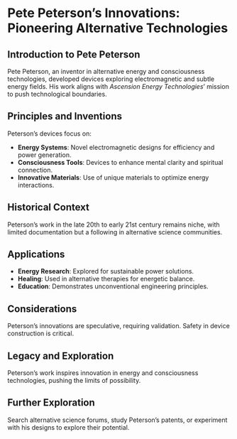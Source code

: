 # Pete Peterson’s Innovations: Pioneering Alternative Technologies

## Introduction to Pete Peterson
Pete Peterson, an inventor in alternative energy and consciousness technologies, developed devices exploring electromagnetic and subtle energy fields. His work aligns with *Ascension Energy Technologies*’ mission to push technological boundaries.

## Principles and Inventions
Peterson’s devices focus on:
- **Energy Systems**: Novel electromagnetic designs for efficiency and power generation.
- **Consciousness Tools**: Devices to enhance mental clarity and spiritual connection.
- **Innovative Materials**: Use of unique materials to optimize energy interactions.

## Historical Context
Peterson’s work in the late 20th to early 21st century remains niche, with limited documentation but a following in alternative science communities.

## Applications
- **Energy Research**: Explored for sustainable power solutions.
- **Healing**: Used in alternative therapies for energetic balance.
- **Education**: Demonstrates unconventional engineering principles.

## Considerations
Peterson’s innovations are speculative, requiring validation. Safety in device construction is critical.

## Legacy and Exploration
Peterson’s work inspires innovation in energy and consciousness technologies, pushing the limits of possibility.

## Further Exploration
Search alternative science forums, study Peterson’s patents, or experiment with his designs to explore their potential.
